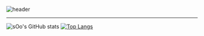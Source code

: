 ![header](https://capsule-render.vercel.app/api?type=wave&color=auto&height=300&section=header&text=sOo%20CodeLog&fontSize=60)

-----------------------------------------------------


![sOo's GitHub stats](https://github-readme-stats.vercel.app/api?username=sOo&show_icons=true&theme=radical)
[![Top Langs](https://github-readme-stats.vercel.app/api/top-langs/?username=jong920224&layout=compact)](https://github.com/anuraghazra/github-readme-stats)

<!--
**jong920224/jong920224** is a ✨ _special_ ✨ repository because its `README.md` (this file) appears on your GitHub profile.

Here are some ideas to get you started:

- 🔭 I’m currently working on ...
- 🌱 I’m currently learning ...
- 👯 I’m looking to collaborate on ...
- 🤔 I’m looking for help with ...
- 💬 Ask me about ...
- 📫 How to reach me: ...
- 😄 Pronouns: ...
- ⚡ Fun fact: ...
-->
